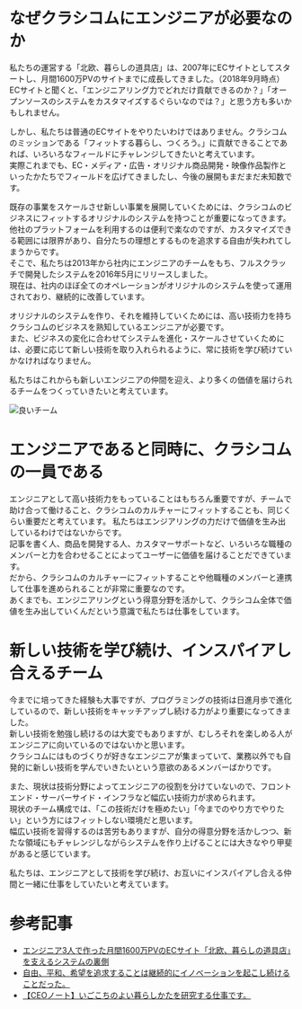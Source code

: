 <head>
  <link rel="stylesheet" href="/index.css">
</head>

# なぜクラシコムにエンジニアが必要なのか
<p>
私たちの運営する「北欧、暮らしの道具店」は、2007年にECサイトとしてスタートし、月間1600万PVのサイトまでに成長してきました。（2018年9月時点）<br>
ECサイトと聞くと、「エンジニアリング力でどれだけ貢献できるのか？」「オープンソースのシステムをカスタマイズするぐらいなのでは？」と思う方も多いかもしれません。
</p>

<p>
しかし、私たちは普通のECサイトをやりたいわけではありません。クラシコムのミッションである「フィットする暮らし、つくろう。」に貢献できることであれば、いろいろなフィールドにチャレンジしてきたいと考えています。<br>
実際これまでも、EC・メディア・広告・オリジナル商品開発・映像作品製作といったかたちでフィールドを広げてきましたし、今後の展開もまだまだ未知数です。
</p>

<p>
既存の事業をスケールさせ新しい事業を展開していくためには、クラシコムのビジネスにフィットするオリジナルのシステムを持つことが重要になってきます。<br>
他社のプラットフォームを利用するのは便利で楽なのですが、カスタマイズできる範囲には限界があり、自分たちの理想とするものを追求する自由が失われてしまうからです。<br>
そこで、私たちは2013年から社内にエンジニアのチームをもち、フルスクラッチで開発したシステムを2016年5月にリリースしました。<br>
現在は、社内のほぼ全てのオペレーションがオリジナルのシステムを使って運用されており、継続的に改善しています。
</p>

<p>
オリジナルのシステムを作り、それを維持していくためには、高い技術力を持ちクラシコムのビジネスを熟知しているエンジニアが必要です。<br>
また、ビジネスの変化に合わせてシステムを進化・スケールさせていくためには、必要に応じて新しい技術を取り入れられるように、常に技術を学び続けていかなければなりません。
</p>

<p>
私たちはこれからも新しいエンジニアの仲間を迎え、より多くの価値を届けられるチームをつくっていきたいと考えています。
</p>

![良いチーム](https://user-images.githubusercontent.com/29177665/47275803-86c7b300-d5ed-11e8-957d-847e3ab2295e.jpeg)

# エンジニアであると同時に、クラシコムの一員である
<p>
エンジニアとして高い技術力をもっていることはもちろん重要ですが、チームで助け合って働けること、クラシコムのカルチャーにフィットすることも、同じくらい重要だと考えています。
私たちはエンジアリングの力だけで価値を生み出しているわけではないからです。<br>
記事を書く人、商品を開発する人、カスタマーサポートなど、いろいろな職種のメンバーと力を合わせることによってユーザーに価値を届けることだできています。<br>
だから、クラシコムのカルチャーにフィットすることや他職種のメンバーと連携して仕事を進められることが非常に重要なのです。<br>
あくまでも、エンジニアリングという得意分野を活かして、クラシコム全体で価値を生み出していくんだという意識で私たちは仕事をしています。
</p>

# 新しい技術を学び続け、インスパイアし合えるチーム
<p>
今までに培ってきた経験も大事ですが、プログラミングの技術は日進月歩で進化しているので、新しい技術をキャッチアップし続ける力がより重要になってきました。<br>
新しい技術を勉強し続けるのは大変でもありますが、むしろそれを楽しめる人がエンジニアに向いているのではないかと思います。<br>
クラシコムにはものづくりが好きなエンジニアが集まっていて、業務以外でも自発的に新しい技術を学んでいきたいという意欲のあるメンバーばかりです。
</p>

<p>
また、現状は技術分野によってエンジニアの役割を分けていないので、フロントエンド・サーバーサイド・インフラなど幅広い技術力が求められます。<br>
現状のチーム構成では、「この技術だけを極めたい」「今までのやり方でやりたい」という方にはフィットしない環境だと思います。<br>
幅広い技術を習得するのは苦労もありますが、自分の得意分野を活かしつつ、新たな領域にもチャレンジしながらシステムを作り上げることには大きなやり甲斐があると感じています。
</p>

<p>
私たちは、エンジニアとして技術を学び続け、お互いにインスパイアし合える仲間と一緒に仕事をしていたいと考えています。
</p>

# 参考記事
- [エンジニア3人で作った月間1600万PVのECサイト「北欧、暮らしの道具店」を支えるシステムの裏側](https://www.wantedly.com/companies/kurashicom/post_articles/63125)
- [自由、平和、希望を追求することは継続的にイノベーションを起こし続けることだった。](https://kurashicom.jp/1234)
- [【CEOノート】いごこちのよい暮らしかたを研究する仕事です。](https://kurashicom.jp/370)

